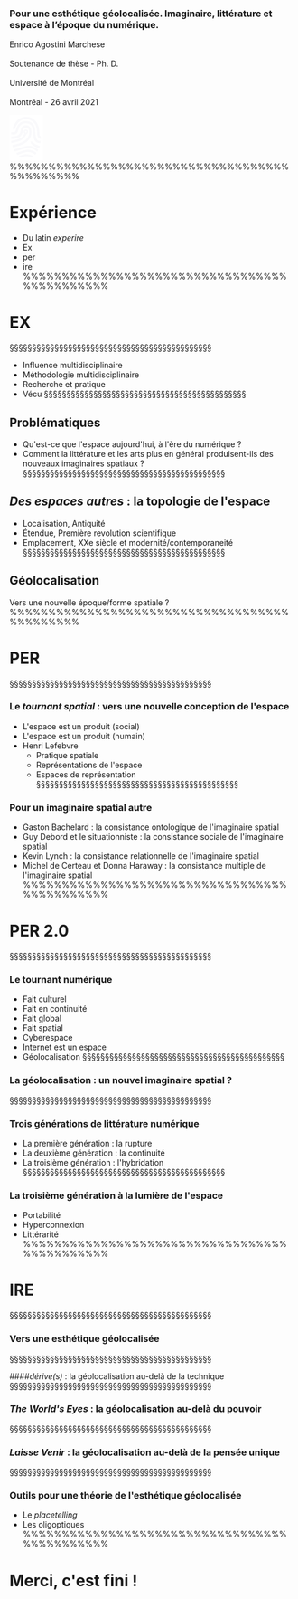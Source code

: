 <!-- .slide: data-background-image="img/map.jpg" data-background-size="contain"-->
<!-- .slide: class="hover"-->

### Pour une esthétique géolocalisée. Imaginaire, littérature et espace à l’époque du numérique.

Enrico Agostini Marchese
<br />
<br />
Soutenance de thèse - Ph. D.
<br />
<br />
Université de Montréal
<br />
<br />
Montréal - 26 avril 2021


![logo CRCEN](img/digit-white.svg) <!-- .element: class="logo" style="height:10vw" -->
%%%%%%%%%%%%%%%%%%%%%%%%%%%%%%%%%%%%%%%%%%%%%
<!-- .slide: data-background-image="img/ithaque.jpg" data-background-size="contain"-->
<!-- .slide: class="hover"-->
# Expérience

- Du latin _experire_
- Ex
- per
- ire
%%%%%%%%%%%%%%%%%%%%%%%%%%%%%%%%%%%%%%%%%%%%%
<!-- .slide: data-background-image="img/ithaque.jpg" data-background-size="contain"-->
# EX
§§§§§§§§§§§§§§§§§§§§§§§§§§§§§§§§§§§§§§§§§§§§§
<!-- .slide: data-background-image="img/montrealMondeReel.jpg" data-background-size="contain"-->
<!-- .slide: class="hover"-->
- Influence multidisciplinaire
- Méthodologie multidisciplinaire
- Recherche et pratique
- Vécu
§§§§§§§§§§§§§§§§§§§§§§§§§§§§§§§§§§§§§§§§§§§§§
<!-- .slide: data-background-image="img/tendre.jpg" data-background-size="contain"-->
<!-- .slide: class="hover"-->
## Problématiques

- Qu'est-ce que l'espace aujourd'hui, à l'ère du numérique ?
- Comment la littérature et les arts plus en général produisent-ils des nouveaux imaginaires spatiaux ?
§§§§§§§§§§§§§§§§§§§§§§§§§§§§§§§§§§§§§§§§§§§§§
<!-- .slide: data-background-image="img/mappe.jpg" data-background-size="contain"-->
<!-- .slide: class="hover"-->
## _Des espaces autres_ : la topologie de l'espace

- Localisation, Antiquité
- Étendue, Première revolution scientifique
- Emplacement, XXe siècle et modernité/contemporaneité
§§§§§§§§§§§§§§§§§§§§§§§§§§§§§§§§§§§§§§§§§§§§§
<!-- .slide: data-background-image="img/gis.jpg" data-background-size="contain"-->
<!-- .slide: class="hover"-->
## Géolocalisation

Vers une nouvelle époque/forme spatiale ?
%%%%%%%%%%%%%%%%%%%%%%%%%%%%%%%%%%%%%%%%%%%%%
<!-- .slide: data-background-image="img/ithaque.jpg" data-background-size="contain"-->
# PER
§§§§§§§§§§§§§§§§§§§§§§§§§§§§§§§§§§§§§§§§§§§§§
<!-- .slide: data-background-image="img/borges.jpg" data-background-size="contain"-->
<!-- .slide: class="hover"-->
### Le _tournant spatial_ : vers une nouvelle conception de l'espace

- L'espace est un produit (social)
- L'espace est un produit (humain)
- Henri Lefebvre
  - Pratique spatiale
  - Représentations de l'espace
  - Espaces de représentation
§§§§§§§§§§§§§§§§§§§§§§§§§§§§§§§§§§§§§§§§§§§§§
<!-- .slide: data-background-image="img/city.jpg" data-background-size="contain"-->
<!-- .slide: class="hover"-->
### Pour un imaginaire spatial autre

- Gaston Bachelard : la consistance ontologique de l'imaginaire spatial
- Guy Debord et le situationniste : la consistance sociale de l'imaginaire spatial
- Kevin Lynch : la consistance relationnelle de l'imaginaire spatial
- Michel de Certeau et Donna Haraway : la consistance multiple de l'imaginaire spatial
%%%%%%%%%%%%%%%%%%%%%%%%%%%%%%%%%%%%%%%%%%%%%
<!-- .slide: data-background-image="img/ithaque.jpg" data-background-size="contain"-->
# PER 2.0
§§§§§§§§§§§§§§§§§§§§§§§§§§§§§§§§§§§§§§§§§§§§§
<!-- .slide: data-background-image="img/edito.png" data-background-size="contain"-->
<!-- .slide: class="hover"-->
### Le tournant numérique

- Fait culturel
- Fait en continuité
- Fait global
- Fait spatial
 - Cyberespace
 - Internet est un espace
 - Géolocalisation
§§§§§§§§§§§§§§§§§§§§§§§§§§§§§§§§§§§§§§§§§§§§§
<!-- .slide: data-background-image="img/googleEarth.jpeg" data-background-size="contain"-->
### La géolocalisation : un nouvel imaginaire spatial ?
§§§§§§§§§§§§§§§§§§§§§§§§§§§§§§§§§§§§§§§§§§§§§
<!-- .slide: data-background-image="img/hypertextLit.jpeg" data-background-size="contain"-->
<!-- .slide: class="hover"-->
### Trois générations de littérature numérique

- La première génération : la rupture
- La deuxième génération : la continuité
- La troisième génération : l'hybridation
§§§§§§§§§§§§§§§§§§§§§§§§§§§§§§§§§§§§§§§§§§§§§
<!-- .slide: data-background-image="img/smartphoneSigns.jpeg" data-background-size="contain"-->
<!-- .slide: class="hover"-->
### La troisième génération à la lumière de l'espace

- Portabilité
- Hyperconnexion
- Littérarité
%%%%%%%%%%%%%%%%%%%%%%%%%%%%%%%%%%%%%%%%%%%%%
<!-- .slide: data-background-image="img/ithaque.jpg" data-background-size="contain"-->
# IRE
§§§§§§§§§§§§§§§§§§§§§§§§§§§§§§§§§§§§§§§§§§§§§
<!-- .slide: data-background-image="img/location.jpg" data-background-size="contain"-->
### Vers une esthétique géolocalisée
§§§§§§§§§§§§§§§§§§§§§§§§§§§§§§§§§§§§§§§§§§§§§
<!-- .slide: data-background-image="img/home_ver2.png" data-background-size="contain"-->
<!-- .slide: class="hover"-->
###_#dérive(s)_ : la géolocalisation au-delà de la technique
§§§§§§§§§§§§§§§§§§§§§§§§§§§§§§§§§§§§§§§§§§§§§
<!-- .slide: data-background-image="img/girardin.jpg" data-background-size="contain"-->
<!-- .slide: class="hover"-->
### _The World's Eyes_ : la géolocalisation au-delà du pouvoir
§§§§§§§§§§§§§§§§§§§§§§§§§§§§§§§§§§§§§§§§§§§§§
<!-- .slide: data-background-image="img/voyage.png" data-background-size="contain"-->
<!-- .slide: class="hover"-->
### _Laisse Venir_ : la géolocalisation au-delà de la pensée unique
§§§§§§§§§§§§§§§§§§§§§§§§§§§§§§§§§§§§§§§§§§§§§
<!-- .slide: data-background-image="img/plasma.jpg" data-background-size="contain"-->
<!-- .slide: class="hover"-->
### Outils pour une théorie de l'esthétique géolocalisée

- Le _placetelling_
- Les oligoptiques
%%%%%%%%%%%%%%%%%%%%%%%%%%%%%%%%%%%%%%%%%%%%%
# Merci, c'est fini !
